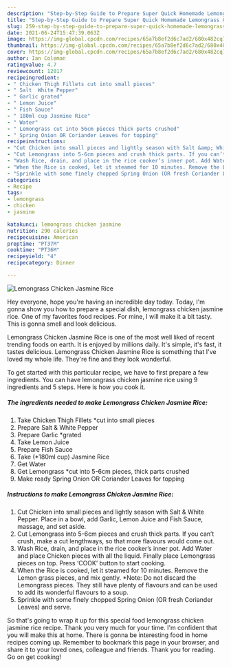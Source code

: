 ```yaml
---
description: "Step-by-Step Guide to Prepare Super Quick Homemade Lemongrass Chicken Jasmine Rice"
title: "Step-by-Step Guide to Prepare Super Quick Homemade Lemongrass Chicken Jasmine Rice"
slug: 259-step-by-step-guide-to-prepare-super-quick-homemade-lemongrass-chicken-jasmine-rice
date: 2021-06-24T15:47:39.063Z
image: https://img-global.cpcdn.com/recipes/65a7b8ef2d6c7ad2/680x482cq70/lemongrass-chicken-jasmine-rice-recipe-main-photo.jpg
thumbnail: https://img-global.cpcdn.com/recipes/65a7b8ef2d6c7ad2/680x482cq70/lemongrass-chicken-jasmine-rice-recipe-main-photo.jpg
cover: https://img-global.cpcdn.com/recipes/65a7b8ef2d6c7ad2/680x482cq70/lemongrass-chicken-jasmine-rice-recipe-main-photo.jpg
author: Ian Coleman
ratingvalue: 4.7
reviewcount: 12017
recipeingredient:
- " Chicken Thigh Fillets cut into small pieces"
- " Salt  White Pepper"
- " Garlic grated"
- " Lemon Juice"
- " Fish Sauce"
- " 180ml cup Jasmine Rice"
- " Water"
- " Lemongrass cut into 56cm pieces thick parts crushed"
- " Spring Onion OR Coriander Leaves for topping"
recipeinstructions:
- "Cut Chicken into small pieces and lightly season with Salt &amp; White Pepper. Place in a bowl, add Garlic, Lemon Juice and Fish Sauce, massage, and set aside."
- "Cut Lemongrass into 5-6cm pieces and crush thick parts. If you can’t crush, make a cut lengthways, so that more flavours would come out."
- "Wash Rice, drain, and place in the rice cooker’s inner pot. Add Water and place Chicken pieces with all the liquid. Finally place Lemongrass pieces on top. Press ‘COOK’ button to start cooking."
- "When the Rice is cooked, let it steamed for 10 minutes. Remove the Lemon grass pieces, and mix gently. *Note: Do not discard the Lemongrass pieces. They still have plenty of flavours and can be used to add its wonderful flavours to a soup."
- "Sprinkle with some finely chopped Spring Onion (OR fresh Coriander Leaves) and serve."
categories:
- Recipe
tags:
- lemongrass
- chicken
- jasmine

katakunci: lemongrass chicken jasmine 
nutrition: 290 calories
recipecuisine: American
preptime: "PT37M"
cooktime: "PT36M"
recipeyield: "4"
recipecategory: Dinner

---
```



![Lemongrass Chicken Jasmine Rice](https://img-global.cpcdn.com/recipes/65a7b8ef2d6c7ad2/680x482cq70/lemongrass-chicken-jasmine-rice-recipe-main-photo.jpg)

Hey everyone, hope you're having an incredible day today. Today, I'm gonna show you how to prepare a special dish, lemongrass chicken jasmine rice. One of my favorites food recipes. For mine, I will make it a bit tasty. This is gonna smell and look delicious.



Lemongrass Chicken Jasmine Rice is one of the most well liked of recent trending foods on earth. It is enjoyed by millions daily. It's simple, it's fast, it tastes delicious. Lemongrass Chicken Jasmine Rice is something that I've loved my whole life. They're fine and they look wonderful.


To get started with this particular recipe, we have to first prepare a few ingredients. You can have lemongrass chicken jasmine rice using 9 ingredients and 5 steps. Here is how you cook it.

<!--inarticleads1-->

##### The ingredients needed to make Lemongrass Chicken Jasmine Rice:

1. Take  Chicken Thigh Fillets *cut into small pieces
1. Prepare  Salt &amp; White Pepper
1. Prepare  Garlic *grated
1. Take  Lemon Juice
1. Prepare  Fish Sauce
1. Take  (*180ml cup) Jasmine Rice
1. Get  Water
1. Get  Lemongrass *cut into 5-6cm pieces, thick parts crushed
1. Make ready  Spring Onion OR Coriander Leaves for topping




<!--inarticleads2-->

##### Instructions to make Lemongrass Chicken Jasmine Rice:

1. Cut Chicken into small pieces and lightly season with Salt &amp; White Pepper. Place in a bowl, add Garlic, Lemon Juice and Fish Sauce, massage, and set aside.
1. Cut Lemongrass into 5-6cm pieces and crush thick parts. If you can’t crush, make a cut lengthways, so that more flavours would come out.
1. Wash Rice, drain, and place in the rice cooker’s inner pot. Add Water and place Chicken pieces with all the liquid. Finally place Lemongrass pieces on top. Press ‘COOK’ button to start cooking.
1. When the Rice is cooked, let it steamed for 10 minutes. Remove the Lemon grass pieces, and mix gently. *Note: Do not discard the Lemongrass pieces. They still have plenty of flavours and can be used to add its wonderful flavours to a soup.
1. Sprinkle with some finely chopped Spring Onion (OR fresh Coriander Leaves) and serve.




So that's going to wrap it up for this special food lemongrass chicken jasmine rice recipe. Thank you very much for your time. I'm confident that you will make this at home. There is gonna be interesting food in home recipes coming up. Remember to bookmark this page in your browser, and share it to your loved ones, colleague and friends. Thank you for reading. Go on get cooking!
